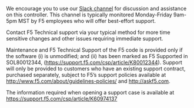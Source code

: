 We encourage you to use our [Slack channel](https://f5cloudsolutions.slack.com/messages/C7NJD8LGH) for discussion and assistance on this
controller. This channel is typically monitored Monday-Friday 9am-5pm MST by F5 
employees who will offer best-effort support.

Contact F5 Technical support via your typical method for more time sensitive
changes and other issues requiring immediate support.

Maintenance and F5 Technical Support of the F5 code is provided only if the
software (i) is unmodified; and (ii) has been marked as F5 Supported in
SOL80012344, (https://support.f5.com/csp/article/K80012344).
Support will only be provided to customers who have an existing support
contract, purchased separately, subject to F5’s support policies available at
http://www.f5.com/about/guidelines-policies/ and http://askf5.com.

The information required when opening a support case is available at
https://support.f5.com/csp/article/K60974137
